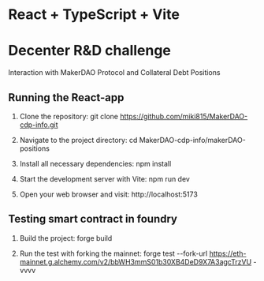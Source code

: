 # React + TypeScript + Vite

# Decenter R&D challenge

Interaction with MakerDAO Protocol and Collateral Debt Positions

## Running the React-app

1. Clone the repository:
git clone https://github.com/miki815/MakerDAO-cdp-info.git

2. Navigate to the project directory:
cd MakerDAO-cdp-info/makerDAO-positions

3. Install all necessary dependencies:
npm install

4. Start the development server with Vite:
npm run dev

5. Open your web browser and visit:
http://localhost:5173

## Testing smart contract in foundry

1. Build the project:
forge build

2. Run the test with forking the mainnet:
forge test --fork-url https://eth-mainnet.g.alchemy.com/v2/bbWH3mmS01b30XB4DeD9X7A3agcTrzVU -vvvv





